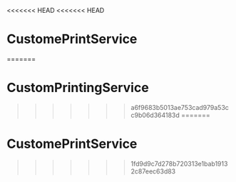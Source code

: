 <<<<<<< HEAD
<<<<<<< HEAD
# CustomePrintService
=======
# CustomPrintingService
>>>>>>> a6f9683b5013ae753cad979a53cc9b06d364183d
=======
# CustomePrintService
>>>>>>> 1fd9d9c7d278b720313e1bab19132c87eec63d83
